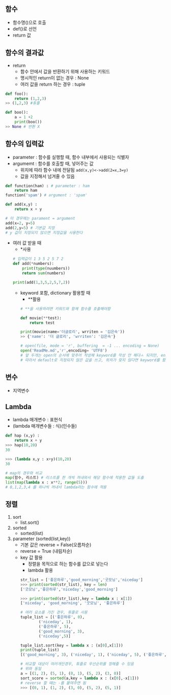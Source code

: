 ## 함수
* 함수명()으로 호출
* def()로 선언
* return 값


## 함수의 결과값
* return
    * 함수 안에서 값을 반환하기 위해 사용하는 키워드
    * 명시적인 return이 없는 경우 : None
    * 여러 값을 return 하는 경우 : tuple
```python
def foo():
    return (1,2,3)
>> (1,2,3) #튜플

def boo():
    a = 1 +2
    print(boo())
>> None # 반환 X 
```

## 함수의 입력값
* parameter : 함수를 실행할 때, 함수 내부에서 사용되는 식별자
* argumemt : 함수를 호출할 때, 넣어주는 값
    * 위치에 따라 함수 내에 전달됨 ```add(x,y)<->add(2=x,3=y)```
    * 값을 지정해서 넘겨줄 수 있음
    
```python
def function(ham) : # parameter : ham
    return ham
function('spam') # argument : 'spam'
```

``` python
def add(x,y) :
    return x + y 

# 이 경우에는 parament = argument
add(x=2, y=5)
add(2,y=5) # 기본값 지정
# y 값이 지정되지 않으면 지정값을 사용한다

```
* 여러 값 받을 때
    * *사용
    ``` python
    # 입력값이 1 3 5 2 5 7 2
    def add(*numbers):
        print(type(nuumbers))
        return sum(numbers)
    
    print(add(1,3,5,2,5,7,2))
    ```
    * keyword 포함, dictionary 활용할 때
        * **활용
        ```python
        # **을 사용하려면 키워드와 함께 함수를 호출해야함

        def movie(**test):
            return test 
        
        print(movie(name='더글로리', wrriten = '김은숙'))
        >> {'name': '더 글로리', 'wrriten': '김은숙'}

        # open(file, mode = 'r', buffering  = -1 ... encoding = None)
        open('ReadMe.md','r',encoding= 'UTF8')
        # 앞 두개는 open의 순서에 맞추어 작성해 keyword를 작성 안 해댜ㅗ 되지만, encoding은 아님
        # 따라서 default로 지정되지 않은 값을 쓰고, 위치가 맞지 않다면 keyword를 함께 작성해야함

        ```
## 변수
* 지역변수


## Lambda
* lambda 매개변수 : 표현식
* (lambda 매개변수들 : 식)(인수들)
```python 
def hap (x,y) :
    return x + y
>>> hap(10,20)
30

>>> (lambda x,y : x+y)(10,20)
30

# map의 경우와 비교
map(함수, 리스트) # 리스트를 한 개씩 꺼내와서 해당 함수에 적용한 값들 도출
list(map(lambda x : x**2, range(5)))
# 0,1,2,3,4 를 하나씩 꺼내서 lambda라는 함수에 적용


```

## 정렬
1. sort 
    * list.sort()
2. sorted
    * sorted(list)
3. parameter (sorted(list,key))
    * 기본 값은 reverse = False(오름차순)
    * reverse = True (내림차순)
    * key 값 활용 
        * 정렬을 목적으로 하는 함수를 값으로 넣는다
        * lambda 활용
        ```python
        str_list = ['좋은하루','good_morning','굿모닝','niceday']
        >>> print(sorted(str_list), key = len)
        ['굿모닝','좋은하루','niceday','good_morning']

        >>> print(sorted(str_list),key = lambda x : x[1])
        ['niceday', 'good_morning', '굿모닝', '좋은하루']

        # 여러 요소를 가진 경우, 튜플로 사용
        tuple_list = [('좋은하루', 0),
                ('niceday', 1), 
                ('좋은하루', 5), 
                ('good_morning', 3), 
                ('niceday',5)]
        
        tuple_list.sort(key = lambda x : (x[0],x[1]))
        print(tuple_list)
        [('good_morning', 3), ('niceday', 1), ('niceday', 5), ('좋은하루', 0), ('좋은하루', 5)]

        # 비교할 대상이 여러개인경우, 튜플로 우선순위를 정해줄 수 있음
        # 위와 동일
        a = [(1, 2), (5, 1), (0, 1), (5, 2), (3, 0)]
        sort_score = sorted(a,key = lambda x : (x[0],-x[1]))
        # reverse 할 때는 -를 붙여주면 됨
        >>> [(0, 1), (1, 2), (3, 0), (5, 2), (5, 1)]

        ```
